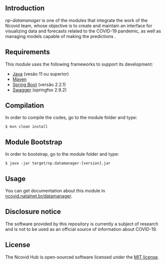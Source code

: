 ## Introduction

_np-datamanager_ is one of the modules that integrate the work of the Ncovid team, whose objective is to create and maintain an interface for visualizing data and forecasts related to the COVID-19 pandemic, as well as managing models capable of making the predictions .

## Requirements

This module uses the following frameworks to support its development:

* [Java](https://www.java.com/pt-BR/) (vesão 11 ou superior)
* [Maven](https://maven.apache.org/)
* [Spring Boot](https://spring.io/projects/spring-boot) (versão 2.2.1)
* [Swagger](https://swagger.io/) (springfox 2.9.2)

## Compilation

In order to compile the codes, go to the module folder and type:

```
$ mvn clean install
```

## Module Bootstrap

In order to bootstrap, go to the module folder and type:
```
$ java -jar target/np.datamanager-[version].jar
```

## Usage

You can get documentation about this module in [ncovid.natalnet.br/datamanager](http://ncovid.natalnet.br/datamanager/swagger-ui.html).

## Disclosure notice

The software provided by this repository is currently a subject of research and is not to be used as an official source of information about COVID-19. 

## License

The Ncovid Hub is open-sourced software licensed under the [MIT license](https://opensource.org/licenses/MIT).
